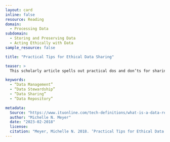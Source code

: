 ```yaml
---
layout: card
inline: false
resource: Reading
domain:
  - Processing Data
subdomain:
  - Storing and Preserving Data
  - Acting Ethically with Data
sample_resource: false

title: "Practical Tips for Ethical Data Sharing"

teaser: >
  This scholarly article spells out practical dos and don’ts for sharing newly collected research data in ways that are effective and ethical.

keywords:
  - “Data Management”
  - “Data Stewardship”
  - “Data Sharing”
  - “Data Repository”

metadata:
  Source: "https://www.ituonline.com/tech-definitions/what-is-a-data-registry/"
  author: "Michelle N. Meyer"
  date: "2023-02-2018"
  license: 
  citation: "Meyer, Michelle N. 2018. ‘Practical Tips for Ethical Data Sharing.’ Advances in Methods and Practices in Psychological Science. Vol. 11: 131-144."
---
```

